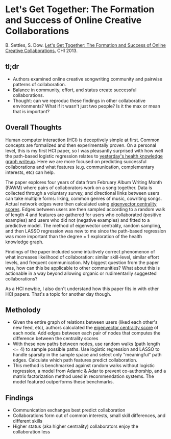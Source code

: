 # Let's Get Together: The Formation and Success of Online Creative Collaborations

B. Settles, S. Dow.  [Let's Get Together: The Formation and Success of Online Creative Collaborations.](http://burrsettles.com/pub/settles.chi13.pdf) CHI 2013.

## tl;dr
 - Authors examined online creative songwriting community and pairwise patterns of collaboration.
 - Balance in community, effort, and status create successful collaborations.
 - Thought: can we reproduc these findings in other collaborative environments? What if it wasn't just two people? Is it the max or mean that is important?

## Overall Thoughts

Human computer interaction (HCI) is deceptively simple at first. Common concepts are formalized and then experimentally proven. On a personal level, this is my first HCI paper, so I was pleasantly surprised with how well the path-based logistic regression relates to [yesterday's health knowledge graph writeup](Halpern_ch5.md). Here we are more focused on predicting successful collaborations and what features (e.g. communication, complementary interests, etc) can help.

The paper explores four years of data from February Album Writing Month (FAWM) where pairs of collaborators work on a song together. Data is collected through a voluntary survey, and directional links between users can take multiple forms: liking, common genres of music, cowriting songs. Actual network edges were then calculated using [eigenvector centrality scores](https://en.wikipedia.org/wiki/Eigenvector_centrality). Edges between users are then sampled according to a random walk of length 4 and features are gathered for users who collaborated (positive examples) and users who did not (negative examples) and fitted to a predictive model. The method of eigenvector centrality, random sampling, and then LASSO regression was new to me since the path-based regression was more important than the degree = 1 exploration of the health knowledge graph. 

Findings of the paper included some intuitively correct phenomenon of what increases likelihood of collaboration: similar skill-level, similar effort levels, and frequent communication. My biggest question from the paper was, how can this be applicable to other communities? What about this is actionable in a way beyond allowing organic or rudimentarily suggested collaborations? 

As a HCI newbie, I also don't understand how this paper fits in with other HCI papers. That's a topic for another day though.

## Metholody
 - Given the entire graph of relations between users (liked each other's new feed, etc), authors calculated the [eigenvector centrality score](https://en.wikipedia.org/wiki/Eigenvector_centrality) of each node. Add edges between each pair of nodes that computes the difference between the centrality scores
 - With these new paths between nodes, use random walks (path length <= 4) to sample possible paths. Use logistic regression and LASSO to handle sparsity in the sample space and select only "meaningful" path edges. Calculate which path features predict collaboration.
 - This method is benchmarked against random walks without logistic regression, a model from Adamic & Adar to prevent co-authorship, and a matrix factorization method used in recommendation systems. The model featured outperforms these benchmarks.

## Findings
 - Communication exchanges best predict collaboration
 - Collaborations form out of common interests, small skill differences, and different skills
 - Higher status (aka higher centrality) collaborators enjoy the collaboration less